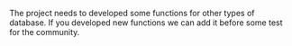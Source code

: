 The project needs to developed some functions for other types of database. If you developed new functions we can add it before some test for the community.
